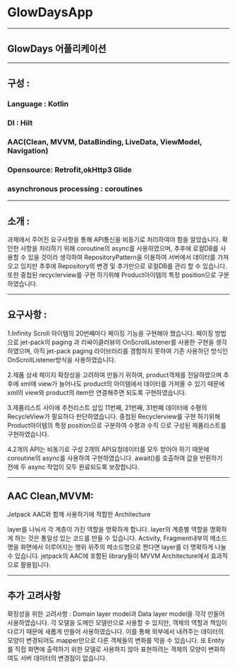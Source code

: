 # GlowDaysApp

***

## GlowDays 어플리케이션
***

## 구성 :
### Language : Kotlin
### DI : Hilt
### AAC(Clean, MVVM, DataBinding, LiveData, ViewModel, Navigation)
### Opensource: Retrofit,okHttp3 Glide
### asynchronous processing : coroutines

***
## 소개 :
과제에서 주어진 요구사항을 통해 API통신을 비동기로 처리하여야 함을 알았습니다.
확인한 사항을 처리하기 위해 coroutine의 async를 사용하였으며,
추후에 로컬DB를 사용할 수 있을 것이라 생각하여 RepositoryPattern을 이용하여 서버에서 데이터를 가져오고 있지만 추후에 Repository의 변경 및 추가만으로 로컬DB를 관리 할 수 있습니다.
또한 중첩된 recyclerview를 구현 하기위해 Product아이템의 특정 position으로 구분하였습니다.

***

## 요구사항 :
1.Infinity Scroll
아이템의 20번째마다 페이징 기능을 구현해야 했습니다. 페이징 방법으로 jet-pack의 paging 과 리싸이클러뷰의 OnScrollListener를 사용한 구현을 생각하였으며,
아직 jet-pack paging 라이브러리를 경험하지 못하여 기존 사용하던 방식인 OnScrollListener방식을 사용하였습니다.

2.제품 상세 페이지
확장성을 고려하여 만들기 위하여, product객체를 전달하였으며 추후에 xml에 view가 늘어나도 product의 아이템에서 
데이터를 가져올 수 있기 때문에 xml의 view와 product의 item만 연결해주면 되도록 구현하였습니다.

3.제품리스트 사이에 추천리스트 삽입
11번째, 21번째, 31번째 데이터에 수평의 RecycleView가 필요하다 판단하였습니다.
중첩된 Recyclerview를 구현 하기위해 Product아이템의 특정 position으로 구분하여 
수평과 수직 으로 구성된 제품리스트를 구현하였습니다.

4.2개의 API는 비동기로 구성
2개의 API요청데이터를 모두 받아야 하기 때문에 coroutine의 async를 사용하여 구현하였습니다.
await()를 호출하여 값을 반환하기 전에 두 async 작업이 모두 완료되도록 보장합니다.

***
## AAC Clean,MVVM:
Jetpack AAC와 함께 사용하기에 적합한 Architecture

layer를 나눠서 각 계층이 가진 역할을 명확하게 합니다.
layer의 계층별 역할을 명확하게 하는 것은 통일성 있는 코드를 만들 수 있습니다.
Activity, Fragment내부의 메소드명을 화면에서 이루어지는 행위 위주의 메소드명으로 짠다면 layer를 더 명확하게 나눌 수 있습니다.
jetpack의 AAC에 포함된 library들이 MVVM Architecture에서 효과적으로 활용됩니다.


***
## 추가 고려사항

확장성을 위한 고려사항
: Domain layer model과 Data layer model을 각각 만들어 사용하였습니다.
각 모델을 도메인 모델만으로 사용할 수 있지만, 객체의 역할과 책임이 다르기 때문에 새롭게 만들어 사용하였습니다.
이를 통해 외부에서 내려주는 데이터의 모양이 변경되어도 mapper만으로 다른 객체들의 변화를 막을 수 있습니다.
또 Entity를 직접 화면에 출력하기 위한 모델로 사용하지 않아 표현하려는 객체의 모양이 변화하여도 서버 데이터의 변경점이 없습니다.

